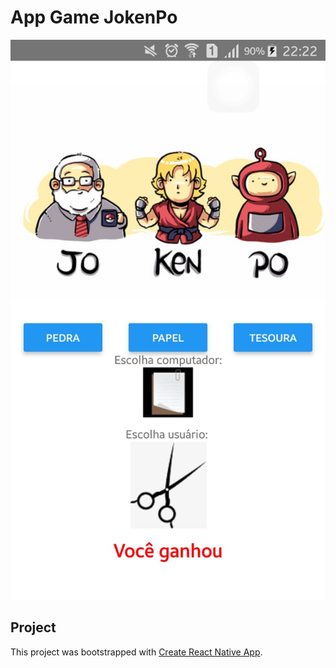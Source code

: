 # App Game JokenPo

![Example](./img/game.jpeg)

## Project

This project was bootstrapped with [Create React Native App](https://github.com/react-community/create-react-native-app).